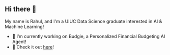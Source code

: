 ## Hi there 👋

My name is Rahul, and I'm a UIUC Data Science graduate interested in AI & Machine Learning!

- 🔭 I’m currently working on Budgie, a Personalized Financial Budgeting AI Agent!
- 🌱 Check it out [here](https://github.com/rahulk26/plaid-budget-agent)! 


<!--
**rahulk26/rahulk26** is a ✨ _special_ ✨ repository because its `README.md` (this file) appears on your GitHub profile.

Here are some ideas to get you started:

- 🔭 I’m currently working on ...
- 🌱 I’m currently learning ...
- 👯 I’m looking to collaborate on ...
- 🤔 I’m looking for help with ...
- 💬 Ask me about ...
- 📫 How to reach me: ...
- 😄 Pronouns: ...
- ⚡ Fun fact: ...
-->
